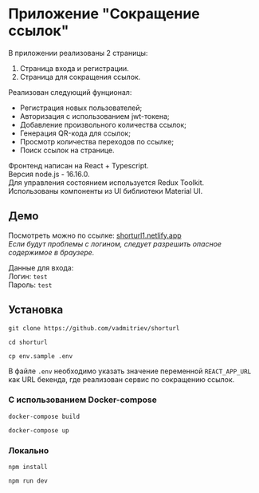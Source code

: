 # Приложение "Сокращение ссылок"

В приложении реализованы 2 страницы:

1. Страница входа и регистрации.
2. Страница для сокращения ссылок.

Реализован следующий фунционал:

- Регистрация новых пользователей;
- Авторизация с использованием jwt-токена;
- Добавление произвольного количества ссылок;
- Генерация QR-кода для ссылок;
- Просмотр количества переходов по ссылке;
- Поиск ссылок на странице.

Фронтенд написан на React + Typescript.  
Версия node.js - 16.16.0.  
Для управления состоянием используется Redux Toolkit.  
Использованы компоненты из UI библиотеки Material UI.  

## Демо

Посмотреть можно по ссылке: <a href="https://shorturl1.netlify.app" target="_blank">shorturl1.netlify.app</a>  
*Если будут проблемы с логином, следует разрешить опасное содержимое в браузере.*  

Данные для входа:  
Логин: `test`   
Пароль: `test`

## Установка

```console
git clone https://github.com/vadmitriev/shorturl
```

```console
cd shorturl
```

```console
cp env.sample .env
```

В файле `.env` необходимо указать значение переменной `REACT_APP_URL` как URL бекенда, где реализован сервис по сокращению ссылок.

### С использованием Docker-compose

```console
docker-compose build
```

```console
docker-compose up
```

### Локально

```console
npm install
```

```console
npm run dev
```
